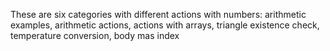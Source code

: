 These are six categories with different actions with numbers: arithmetic examples, arithmetic actions, actions with arrays, triangle existence check, temperature conversion, body mas index
